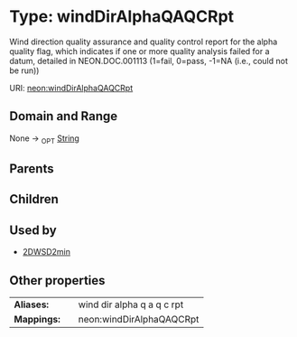 
# Type: windDirAlphaQAQCRpt


Wind direction quality assurance and quality control report for the alpha quality flag, which indicates if one or more quality analysis failed for a datum, detailed in NEON.DOC.001113 (1=fail, 0=pass, -1=NA (i.e., could not be run))

URI: [neon:windDirAlphaQAQCRpt](https://data.neonscience.org/windDirAlphaQAQCRpt)


## Domain and Range

None ->  <sub>OPT</sub> [String](types/String.md)

## Parents


## Children


## Used by

 * [2DWSD2min](2DWSD2min.md)

## Other properties

|  |  |  |
| --- | --- | --- |
| **Aliases:** | | wind dir alpha q a q c rpt |
| **Mappings:** | | neon:windDirAlphaQAQCRpt |


